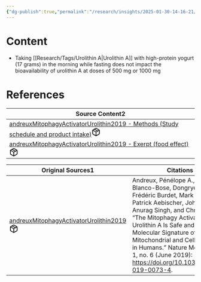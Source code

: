 ```yaml
---
{"dg-publish":true,"permalink":"/research/insights/2025-01-30-14-16-21/","updated":"2025-01-30T14:16:21-05:00"}
---
```


# Content
- Taking [[Research/Tags/Urolithin A\|Urolithin A]] with high-protein yogurt (17 grams) in the morning while fasting does not impact the bioavailability of urolithin A at doses of 500 mg or 1000 mg
# References
<div><table class="dataview table-view-table"><thead class="table-view-thead"><tr class="table-view-tr-header"><th class="table-view-th"><span>Source Content</span><span class="dataview small-text">2</span></th></tr></thead><tbody class="table-view-tbody"><tr><td><span><a data-tooltip-position="top" aria-label="Research/Source Content/andreuxMitophagyActivatorUrolithin2019 - Methods (Study schedule and product intake).md" data-href="Research/Source Content/andreuxMitophagyActivatorUrolithin2019 - Methods (Study schedule and product intake).md" href="Research/Source Content/andreuxMitophagyActivatorUrolithin2019 - Methods (Study schedule and product intake).md" class="internal-link" target="_blank" rel="noopener nofollow" fileclass-name="Research Links">andreuxMitophagyActivatorUrolithin2019 - Methods (Study schedule and product intake)</a><a class="metadata-menu fileclass-icon"><svg xmlns="http://www.w3.org/2000/svg" width="24" height="24" viewBox="0 0 24 24" fill="none" stroke="currentColor" stroke-width="2" stroke-linecap="round" stroke-linejoin="round" class="svg-icon lucide-package"><path d="m7.5 4.27 9 5.15"></path><path d="M21 8a2 2 0 0 0-1-1.73l-7-4a2 2 0 0 0-2 0l-7 4A2 2 0 0 0 3 8v8a2 2 0 0 0 1 1.73l7 4a2 2 0 0 0 2 0l7-4A2 2 0 0 0 21 16Z"></path><path d="m3.3 7 8.7 5 8.7-5"></path><path d="M12 22V12"></path></svg></a></span></td></tr><tr><td><span><a data-tooltip-position="top" aria-label="Research/Source Content/andreuxMitophagyActivatorUrolithin2019 - Exerpt (food effect).md" data-href="Research/Source Content/andreuxMitophagyActivatorUrolithin2019 - Exerpt (food effect).md" href="Research/Source Content/andreuxMitophagyActivatorUrolithin2019 - Exerpt (food effect).md" class="internal-link" target="_blank" rel="noopener nofollow" fileclass-name="Research Links">andreuxMitophagyActivatorUrolithin2019 - Exerpt (food effect)</a><a class="metadata-menu fileclass-icon"><svg xmlns="http://www.w3.org/2000/svg" width="24" height="24" viewBox="0 0 24 24" fill="none" stroke="currentColor" stroke-width="2" stroke-linecap="round" stroke-linejoin="round" class="svg-icon lucide-package"><path d="m7.5 4.27 9 5.15"></path><path d="M21 8a2 2 0 0 0-1-1.73l-7-4a2 2 0 0 0-2 0l-7 4A2 2 0 0 0 3 8v8a2 2 0 0 0 1 1.73l7 4a2 2 0 0 0 2 0l7-4A2 2 0 0 0 21 16Z"></path><path d="m3.3 7 8.7 5 8.7-5"></path><path d="M12 22V12"></path></svg></a></span></td></tr></tbody></table></div><div><table class="dataview table-view-table"><thead class="table-view-thead"><tr class="table-view-tr-header"><th class="table-view-th"><span>Original Sources</span><span class="dataview small-text">1</span></th><th class="table-view-th"><span>Citations</span></th></tr></thead><tbody class="table-view-tbody"><tr><td><span><a data-tooltip-position="top" aria-label="Research/Evidence Sources/andreuxMitophagyActivatorUrolithin2019.md" data-href="Research/Evidence Sources/andreuxMitophagyActivatorUrolithin2019.md" href="Research/Evidence Sources/andreuxMitophagyActivatorUrolithin2019.md" class="internal-link" target="_blank" rel="noopener nofollow" fileclass-name="Research Links">andreuxMitophagyActivatorUrolithin2019</a><a class="metadata-menu fileclass-icon"><svg xmlns="http://www.w3.org/2000/svg" width="24" height="24" viewBox="0 0 24 24" fill="none" stroke="currentColor" stroke-width="2" stroke-linecap="round" stroke-linejoin="round" class="svg-icon lucide-package"><path d="m7.5 4.27 9 5.15"></path><path d="M21 8a2 2 0 0 0-1-1.73l-7-4a2 2 0 0 0-2 0l-7 4A2 2 0 0 0 3 8v8a2 2 0 0 0 1 1.73l7 4a2 2 0 0 0 2 0l7-4A2 2 0 0 0 21 16Z"></path><path d="m3.3 7 8.7 5 8.7-5"></path><path d="M12 22V12"></path></svg></a></span></td><td><span>Andreux, Pénélope A., William Blanco-Bose, Dongryeol Ryu, Frédéric Burdet, Mark Ibberson, Patrick Aebischer, Johan Auwerx, Anurag Singh, and Chris Rinsch. “The Mitophagy Activator Urolithin A Is Safe and Induces a Molecular Signature of Improved Mitochondrial and Cellular Health in Humans.” Nature Metabolism 1, no. 6 (June 2019): 595–603. <a rel="noopener nofollow" class="external-link" href="https://doi.org/10.1038/s42255-019-0073-4" target="_blank">https://doi.org/10.1038/s42255-019-0073-4</a>.</span></td></tr></tbody></table></div>


